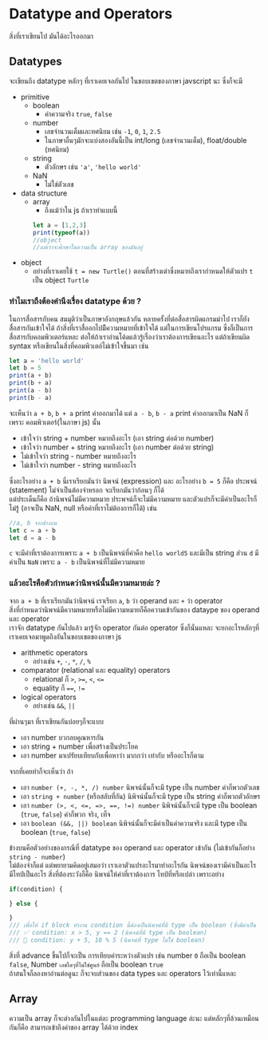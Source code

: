 # Datatype and Operators 
สิ่งที่เราเขียนไป มันได้อะไรออกมา 

## Datatypes
จะเขียนถึง datatype หลักๆ ที่เราเคยเจอกันไป ในขอบเขตของภาษา javscript นะ 
ซึ่งก็จะมี 
* primitive
  * boolean
    - ค่าความจริง `true`, `false`
  * number
    - เลขจำนวนเต็มและทศนิยม เช่น `-1`, `0`, `1`, `2.5`
    - ในภาษาอื่นๆมักจะแบ่งสองอันนี้เป็น int/long (เลขจำนวนเต็ม), float/double (ทศนิยม)
  * string 
    - ตัวอักษร เช่น `'a'`, `'hello world'` 
  * NaN 
    - ไม่ใช่ตัวเลข 
* data structure 
  * array
    - ถึงแม้ว่าใน js ถ้าเราทำแบบนี้
    ```javascript
    let a = [1,2,3]
    print(typeof(a))
    //object 
    //แต่เราจะศึกษาในความเป็น array ของมันอยู่
    ```
* object
  * อย่างที่เราเคยใช้ `t = new Turtle()` ตอนที่สร้างเต่าซึ่งหมายถึงเรากำหนดให้ตัวแปร `t` เป็น object `Turtle`

### ทำไมเราถึงต้องคำนึงเรื่อง datatype ด้วย ?
ในการสื่อสารกับคน สมมุติว่าเป็นภาษาอังกฤษแล้วกัน หลายครั้งที่ต่อสื่อสารผิดแกรมม่าไป เราก็ยังสื่อสารกันเข้าใจได้ ถ้าสิ่งที่เราสื่ออกไปมีึความหมายที่เข้าใจได้ 
แต่ในการเขียนโปรแกรม ซึ่งก็เป็นการสื่อสารกับคอมพิวเตอร์แหละ ต่อให้ถ้าเราอ่านโค้ดแล้วรู้เรื่องว่าเราต้องการเขียนอะไร แต่ถ้าเขียนผิด syntax หรือเขียนในสิ่งที่คอมพิวเตอ์ไม่เข้าใจขึ้นมา เช่น
```javascript
let a = 'hello world'
let b = 5
print(a + b)
print(b + a)
print(a - b)
print(b - a)
```
จะเห็นว่า `a + b`, `b + a` print ค่าออกมาได้ แต่ `a - b`, `b - a` print ค่าออกมาเป็น NaN ก็เพราะ คอมพิวเตอร์(ในภาษา js) นั้น
* เข้าใจว่า string + number หมายถึงอะไร (เอา string ต่อด้วย number)
* เข้าใจว่า number + string หมายถึงอะไร (เอา number ต่อด้วย string)
* ไม่เข้าใจว่า string - number หมายถึงอะไร
* ไม่เข้าใจว่า number - string  หมายถึงอะไร

ซึ่งอะไรอย่าง `a + b` นี่เราเรียกมันว่า นิพจน์ (expression) และ อะไรอย่าง `b = 5` ก็คือ ประพจน์ (statement) ไม่จำเป็นต้องจำหรอก จะเรียกมันว่าก้อนๆ ก็ได้ 
<br />แต่ประเด็นก็คือ ถ้านิพจน์ไม่มีความหมาย ประพจน์ก็จะไม่มีความหมาย และตัวแปรก็จะมีค่าเป็นอะไรก็ไม่รู้ (อาจเป็น NaN, null หรือค่าที่เราไม่ต้องการก็ได้) 
เช่น
```javascript
//a, b จากข้างบน
let c = a + b 
let d = a - b
```
`c` จะมีค่าที่เราต้องการเพราะ `a + b` เป็นนิพจน์ที่ค่าคือ `hello world5` และมีเป็น string ส่วน `d` มีค่าเป็น `NaN` เพราะ `a - b` เป็นนิพจน์ที่ไม่มีความหมาย 
### แล้วอะไรคือตัวกำหนดว่านิพจน์นั้นมีความหมายล่ะ ?
จาก `a + b` ที่เราเรียกมันว่านิพจน์ เราเรียก `a`, `b` ว่า operand และ `+` ว่า operator <br />
สิ่งที่กำหนดว่านิพจน์มีความหมายหรือไม่มีความหมายก็คือความเข้ากันของ dataype ของ operand และ operator <br />
เราจัก datatype กันไปแล้ว มารู้จัก operator กันต่อ operator ซึ่งก็นั่นแหละ จะยกอะไรหลักๆที่เราเคยเจอมาพูดถึงกันในขอบเขตของภาษา js
* arithmetic operators
  * อย่างเช่น `+`, `-`, `*`, `/`, `%`
* comparator (relational และ equality) operators
  * relational ก็ `>`, `>=`, `<`, `<=`
  * equality ก็ `==`, `!=`
* logical operators
  * อย่างเช่น `&&`, `||`
  
ที่ผ่านๆมา ที่เราเขียนกันบ่อยๆก็จะแบบ 
* เอา number บวกลบคูณหารกัน 
* เอา string + number เพื่อสร้างเป็นประโยค
* เอา number มาเปรัยบเทียบกับเพื่อหาว่า มากกว่า เท่ากับ หรืออะไรก็ตาม 

จากที่เคยทำก็จะเห็นว่า ถ้า 
* เอา `number (+, -, *, /) number`  นิพจน์นั้นก็จะมี type เป็น number ค่าก็พวกตัวเลข
* เอา `string + number` (หรือสลับที่กัน) นิพิจน์นั้นก็จะมี type เป็น string ค่าก็พวกตัวอักษร
* เอา `number (>, <, <=, =>, ==, !=) number` นิพิจน์นั้นก็จะมี type เป็น boolean (`true`, `false`) ค่าก็พวก จริง, เท็จ
* เอา `boolean (&&, ||) boolean` นิพิจน์นั้นก็จะมีค่าเป็นค่าความจริง และมี type เป็น boolean (`true`, `false`)

ข้างบนคือตัวอย่างของกรณีที่ datatype ของ operand และ operator เข้ากัน (ไม่เข้ากันก็อย่าง `string - number`) <br />
ไม่ต้องจำก็แต่ แต่พยายามคิดอยู่เสมอว่า เราเอาตัวแปรอะไรมาทำอะไรกัน นิพจน์ของเรามีค่าเป็นอะไร มีไทป์เป็นอะไร สิ่งที่ต้องระวังก็คือ นิพจน์ให้ค่าที่เราต้องการ ไทป์ที่หรือเปล่า เพราะอย่าง
```javascript
if(condition) {

} else {

}
/// เพื่อให้ if block ทำงาน condition นี้ต้องเป็นนิพจน์ที่มี type เป็น boolean (ซึ่งมีค่าเป็น จริง/เท็จ) 
/// ✅ condition: x > 5, y == 2 (นิพจน์ที่มี type เป็น boolean)
/// 🚫 condition: y + 5, 10 % 5 (นิพจน์ที่ type ไม่ใช่ boolean)

```
สิ่งที่ advance ขึ้นไปก็จะเป็น การเทียบค่าระหว่างตัวแปร เช่น number `0` ถือเป็น boolean `false`, Number `เลขใดๆที่ไม่ใช่ศูนย์` ถือเป็น boolean `true` <br >
ถ้าสนใจก็ลองหาอ่านต่อดูนะ ก็จะจบส่วนของ data types และ operators ไว้เท่านี้แหละ 

## Array
ความเป็น array ก็จะต่างกันไปในแต่ละ programming language ล่ะนะ แต่หลักๆที่ล้วนเหมือนกันก็คือ สามารถเข้าถึงค่าของ array ได้ด้วย index 

